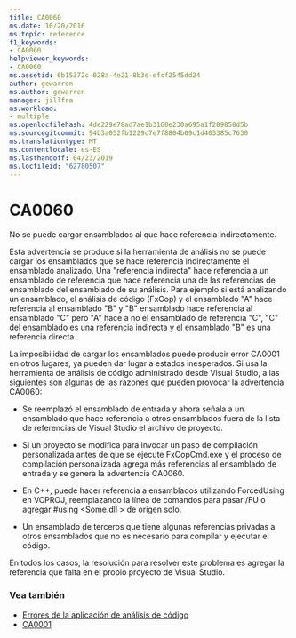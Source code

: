 ```yaml
---
title: CA0060
ms.date: 10/20/2016
ms.topic: reference
f1_keywords:
- CA0060
helpviewer_keywords:
- CA0060
ms.assetid: 6b15372c-028a-4e21-8b3e-efcf2545dd24
author: gewarren
ms.author: gewarren
manager: jillfra
ms.workload:
- multiple
ms.openlocfilehash: 4de229e78ad7ae1b3160e230a695a1f289858d5b
ms.sourcegitcommit: 94b3a052fb1229c7e7f8804b09c1d403385c7630
ms.translationtype: MT
ms.contentlocale: es-ES
ms.lasthandoff: 04/23/2019
ms.locfileid: "62780507"
---
```

# <a name="ca0060"></a>CA0060

No se puede cargar ensamblados al que hace referencia indirectamente.

Esta advertencia se produce si la herramienta de análisis no se puede cargar los ensamblados que se hace referencia indirectamente el ensamblado analizado. Una "referencia indirecta" hace referencia a un ensamblado de referencia que hace referencia una de las referencias de ensamblado del ensamblado de su análisis. Para ejemplo si está analizando un ensamblado, el análisis de código (FxCop) y el ensamblado "A" hace referencia al ensamblado "B" y "B" ensamblado hace referencia al ensamblado "C" pero "A" hace a no el ensamblado de referencia "C", "C" del ensamblado es una referencia indirecta y el ensamblado "B" es una referencia directa .

La imposibilidad de cargar los ensamblados puede producir error CA0001 en otros lugares, ya pueden dar lugar a estados inesperados. Si usa la herramienta de análisis de código administrado desde Visual Studio, a las siguientes son algunas de las razones que pueden provocar la advertencia CA0060:

- Se reemplazó el ensamblado de entrada y ahora señala a un ensamblado que hace referencia a otros ensamblados fuera de la lista de referencias de Visual Studio el archivo de proyecto.

- Si un proyecto se modifica para invocar un paso de compilación personalizada antes de que se ejecute FxCopCmd.exe y el proceso de compilación personalizada agrega más referencias al ensamblado de entrada y se genera la advertencia CA0060.

- En C++, puede hacer referencia a ensamblados utilizando ForcedUsing en VCPROJ, reemplazando la línea de comandos para pasar /FU o agregar #using \<Some.dll > de origen solo.

- Un ensamblado de terceros que tiene algunas referencias privadas a otros ensamblados que no es necesario para compilar y ejecutar el código.

En todos los casos, la resolución para resolver este problema es agregar la referencia que falta en el propio proyecto de Visual Studio.

### <a name="see-also"></a>Vea también

- [Errores de la aplicación de análisis de código](../code-quality/code-analysis-application-errors.md)
- [CA0001](ca0001.md)
